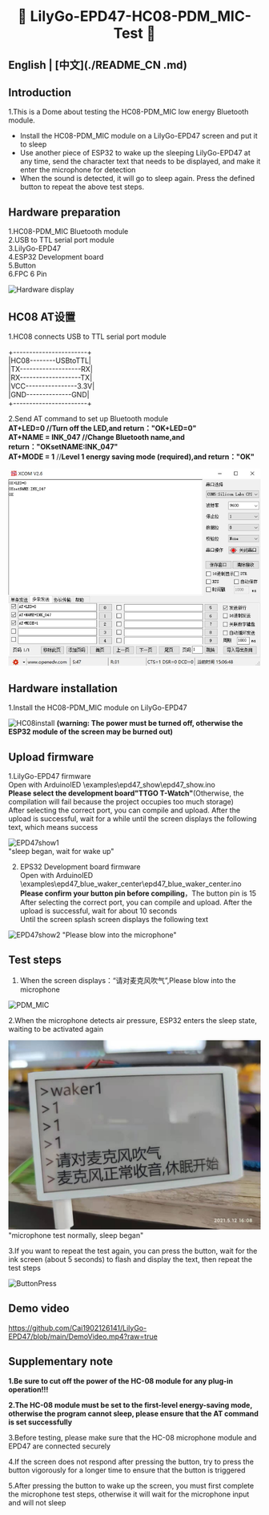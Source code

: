 <h1 align = "center">🌟 LilyGo-EPD47-HC08-PDM_MIC-Test 🌟</h1> 

## **English | [中文](./README_CN .md)**  
  
## Introduction
1.This is a Dome about testing the HC08-PDM_MIC low energy Bluetooth module. 
   -  Install the HC08-PDM_MIC module on a LilyGo-EPD47 screen and put it to sleep  
   -  Use another piece of ESP32 to wake up the sleeping LilyGo-EPD47 at any time, send the character text that needs to be displayed, and make it enter the microphone for detection  
   -  When the sound is detected, it will go to sleep again. Press the defined button to repeat the above test steps.  
  
  
## Hardware preparation
1.HC08-PDM_MIC Bluetooth module  
2.USB to TTL serial port module  
3.LilyGo-EPD47  
4.ESP32 Development board  
5.Button  
6.FPC 6 Pin  
  
![Hardware display](/images/1.jpg)  
  
  
  
## HC08 AT设置
1.HC08 connects USB to TTL serial port module  
  
+-----------------------+   
|HC08--------USBtoTTL|  
|TX-------------------RX|  
|RX-------------------TX|  
|VCC----------------3.3V|  
|GND--------------GND|  
+-----------------------+  
  
2.Send AT command to set up Bluetooth module  
**AT+LED=0           //Turn off the LED,and return："OK+LED=0"**  
**AT+NAME = INK_047  //Change Bluetooth name,and return："OKsetNAME:INK_047"**  
**AT+MODE = 1**        //**Level 1 energy saving mode (required),and return："OK"**  
  
![HC08-ATset](/images/ATset.jpg)  
  
  
  
## Hardware installation
1.Install the HC08-PDM_MIC module on LilyGo-EPD47  

![HC08install](/images/2.jpg)
**(warning: The power must be turned off, otherwise the ESP32 module of the screen may be burned out)**  
  
  
  
## Upload firmware
1.LilyGo-EPD47 firmware  
Open with ArduinoIED \examples\epd47_show\epd47_show.ino  
**Please select the development board"TTGO T-Watch"**(Otherwise, the compilation will fail because the project occupies too much storage)  
After selecting the correct port, you can compile and upload. After the upload is successful, wait for a while until the screen displays the following text, which means success  
  
![EPD47show1](/images/4.jpg)  
"sleep began, wait for wake up"  
  
  
  
  
2. EPS32 Development board firmware  
Open with ArduinoIED  \examples\epd47_blue_waker_center\epd47_blue_waker_center.ino  
**Please confirm your button pin before compiling**，The button pin is 15
After selecting the correct port, you can compile and upload. After the upload is successful, wait for about 10 seconds  
Until the screen splash screen displays the following text  
  
![EPD47show2](/images/5.jpg) 
"Please blow into the microphone"  
  
  
  
  
## Test steps
1. When the screen displays：“请对麦克风吹气”,Please blow into the microphone
  
![PDM_MIC](/images/6.jpg) 
  
  
  
2.When the microphone detects air pressure, ESP32 enters the sleep state, waiting to be activated again  
  
![EPD47show3](/images/7.jpg) 
"microphone test normally, sleep began"  
  
  
  
3.If you want to repeat the test again, you can press the button, wait for the ink screen (about 5 seconds) to flash and display the text, then repeat the test steps  
  
![ButtonPress](/images/8.jpg) 
  
  
  
  
## Demo video
https://github.com/Cai1902126141/LilyGo-EPD47/blob/main/DemoVideo.mp4?raw=true  
  
  
## Supplementary note
**1.Be sure to cut off the power of the HC-08 module for any plug-in operation!!!**  
  
**2.The HC-08 module must be set to the first-level energy-saving mode, otherwise the program cannot sleep, please ensure that the AT command is set successfully**  
  
3.Before testing, please make sure that the HC-08 microphone module and EPD47 are connected securely  
  
4.If the screen does not respond after pressing the button, try to press the button vigorously for a longer time to ensure that the button is triggered  
  
5.After pressing the button to wake up the screen, you must first complete the microphone test steps, otherwise it will wait for the microphone input and will not sleep  
  
  

